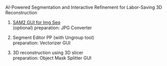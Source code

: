 AI-Powered Segmentation and Interactive Refinement for Labor-Saving 3D Reconstruction

1. [SAM2 GUI for Img Seq](https://colab.research.google.com/drive/1cTbhW629DtTGwGeaj5yOnRFIv2lhXN4i?usp=sharing)  
(optional) preparation: JPG Converter

2. Segment Editor PP (with Ungroup tool)  
preparation: Vectorizer GUI

3. 3D reconstruction using 3D slicer  
preparation: Object Mask Splitter GUI

